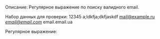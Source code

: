 Описание:
Регулярное выражение по поиску валидного email. 

Набор данных для проверки:
12345 
a;ldkfja;dkfjaskdf
mail@example.ru
*email@email.com*
email.email.ua


Регулярное выражение:

